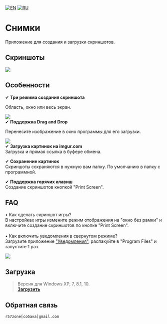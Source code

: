 [![EN](https://user-images.githubusercontent.com/9499881/33184537-7be87e86-d096-11e7-89bb-f3286f752bc6.png)](https://github.com/r57zone/Snapshots-for-Windows/blob/master/README.md) [![RU](https://user-images.githubusercontent.com/9499881/27683795-5b0fbac6-5cd8-11e7-929c-057833e01fb1.png)](https://github.com/r57zone/Snapshots-for-Windows/blob/master/README.RU.md)

# Снимки
Приложение для создания и загрузки скриншотов.

## Скриншоты
![](https://cloud.githubusercontent.com/assets/9499881/7238897/df3ef0a8-e7b6-11e4-83d1-67605af2913d.png)

## Особенности
✔ **Три режима создания скриншота**


Область, окно или весь экран.


![](https://user-images.githubusercontent.com/9499881/65174798-a1efac80-da62-11e9-91e5-3f75384f9ee5.png)<br>
✔ **Поддержка Drag and Drop**


Перенесите изображение в окно программы для его загрузки.


![](https://cloud.githubusercontent.com/assets/9499881/7239082/2ffeeb96-e7b8-11e4-915e-71d35b4e9038.png)<br>
✔ **Загрузка картинок на imgur.com**<br>
Загрузка и прямая ссылка в буфере обмена.<br>

✔ **Сохранение картинок**<br>
Скриншоты сохраняются в нужную вам папку. По умолчанию в папку с программной.<br>

✔ **Поддержка горячих клавиш**<br>
Создание скриншотов кнопкой "Print Screen".
## FAQ
• Как сделать скриншот игры?<br>
В настройках игры измените режим отображения на "окно без рамки" и включите создание скриншотов по кнопке "Print Screen".<br>
<br>
• Как включить уведомления в свернутом режиме?<br>
Загрузите приложение ["Уведомления"](https://github.com/r57zone/notifications), распакуйте в "Program Files" и запустите 1 раз.<br>

![](https://user-images.githubusercontent.com/9499881/65176077-1f1c2100-da65-11e9-991a-e3f9b4b69cbe.png)

## Загрузка
>Версия для Windows XP, 7, 8.1, 10.<br>
**[Загрузить](https://github.com/r57zone/Snapshots-for-Windows/releases)**

## Обратная связь
`r57zone[собака]gmail.com`
